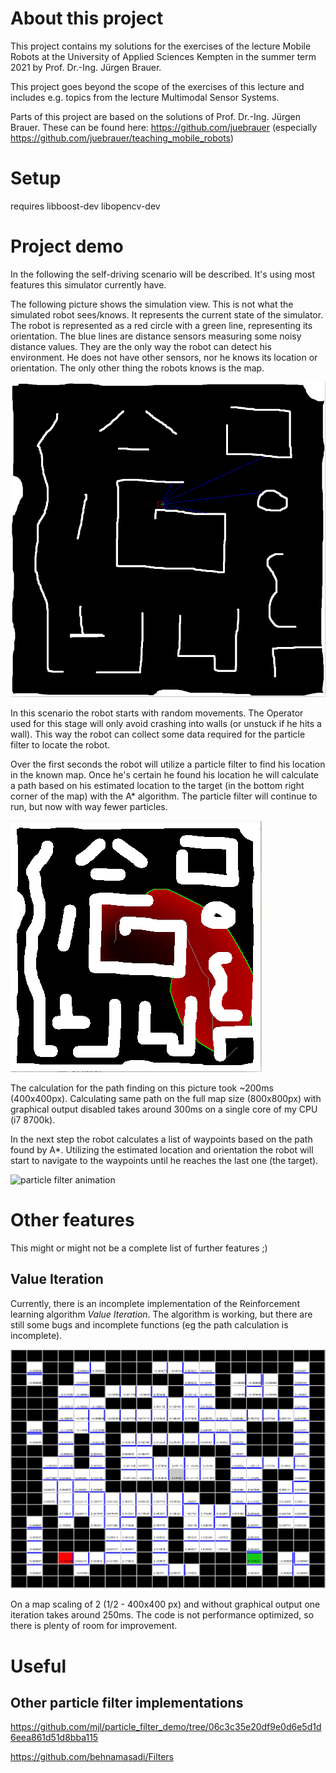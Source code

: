 # About this project
This project contains my solutions for the exercises of the lecture Mobile Robots at the University of Applied Sciences Kempten in the summer term 2021 by Prof. Dr.-Ing. Jürgen Brauer.

This project goes beyond the scope of the exercises of this lecture and includes e.g. topics from the lecture Multimodal Sensor Systems.

Parts of this project are based on the solutions of Prof. Dr.-Ing. Jürgen Brauer. These can be found here: https://github.com/juebrauer (especially https://github.com/juebrauer/teaching_mobile_robots)
# Setup
requires libboost-dev libopencv-dev

# Project demo
In the following the self-driving scenario will be described. It's using most features this simulator currently have.

The following picture shows the simulation view. This is not what the simulated robot sees/knows. 
It represents the current state of the simulator.
The robot is represented as a red circle with a green line, representing its orientation. 
The blue lines are distance sensors measuring some noisy distance values. 
They are the only way the robot can detect his environment.
He does not have other sensors, nor he knows its location or orientation. The only other thing the robots knows is the map.

![Simulator view](./docs/assets/simulator%20view.png)

In this scenario the robot starts with random movements. 
The Operator used for this stage will only avoid crashing into walls (or unstuck if he hits a wall). 
This way the robot can collect some data required for the particle filter to locate the robot.

Over the first seconds the robot will utilize a particle filter to find his location in the known map.
Once he's certain he found his location he will calculate a path based on his estimated location to the target (in the bottom right corner of the map) with the A* algorithm.
The particle filter will continue to run, but now with way fewer particles.

![AStar](./docs/assets/astar.png)

The calculation for the path finding on this picture took ~200ms (400x400px). 
Calculating same path on the full map size (800x800px) with graphical output disabled takes around 300ms on a single core of my CPU (i7 8700k).

In the next step the robot calculates a list of waypoints based on the path found by A*.
Utilizing the estimated location and orientation the robot will start to navigate to the waypoints until he reaches the last one (the target).

![particle filter animation](./docs/assets/particle-filter.gif)


# Other features
This might or might not be a complete list of further features ;)

## Value Iteration
Currently, there is an incomplete implementation of the Reinforcement learning algorithm _Value Iteration_.
The algorithm is working, but there are still some bugs and incomplete functions (eg the path calculation is incomplete).

![Value Iteration](./docs/assets/ValueIteration.png)

On a map scaling of 2 (1/2 - 400x400 px) and without graphical output one iteration takes around 250ms. 
The code is not performance optimized, so there is plenty of room for improvement.


# Useful
## Other particle filter implementations
https://github.com/mjl/particle_filter_demo/tree/06c3c35e20df9e0d6e5d1d6eea861d51d8bba115

https://github.com/behnamasadi/Filters